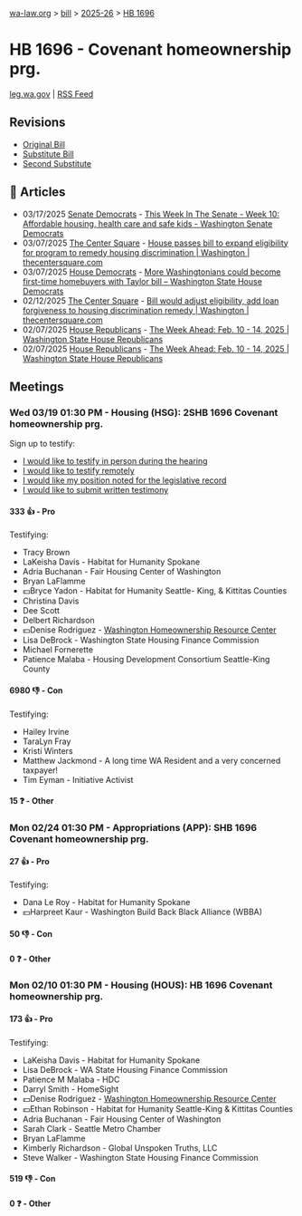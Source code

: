 [wa-law.org](/) > [bill](/bill/) > [2025-26](/bill/2025-26/) > [HB 1696](/bill/2025-26/hb/1696/)

# HB 1696 - Covenant homeownership prg.
[leg.wa.gov](https://app.leg.wa.gov/billsummary?BillNumber=1696&Year=2025&Initiative=false) | [RSS Feed](./rss.xml)

## Revisions
* [Original Bill](1/)
* [Substitute Bill](S/)
* [Second Substitute](S2/)

## 📰 Articles
* 03/17/2025 [Senate Democrats](/org/senate_democrats/) - [This Week In The Senate - Week 10: Affordable housing, health care and safe kids - Washington Senate Democrats](https://senatedemocrats.wa.gov/blog/2025/03/16/this-week-in-the-senate-week-10-affordable-housing-health-care-and-safe-kids/#:~:text=HB%201696)
* 03/07/2025 [The Center Square](/org/the_center_square/) - [House passes bill to expand eligibility for program to remedy housing discrimination | Washington | thecentersquare.com](https://www.thecentersquare.com/washington/article_4c509eec-fba4-11ef-a72a-0b2f81a5bc8e.html#:~:text=Second%20Substitute%20House%20Bill%201696)
* 03/07/2025 [House Democrats](/org/house_democrats/) - [More Washingtonians could become first-time homebuyers with Taylor bill – Washington State House Democrats](https://housedemocrats.wa.gov/blog/2025/03/07/more-washingtonians-could-become-first-time-homebuyers-with-taylor-bill/#:~:text=HB%201696)
* 02/12/2025 [The Center Square](/org/the_center_square/) - [Bill would adjust eligibility, add loan forgiveness to housing discrimination remedy | Washington | thecentersquare.com](https://www.thecentersquare.com/washington/article_9e074162-e8eb-11ef-8315-531e743c69af.html#:~:text=House%20Bill%201696)
* 02/07/2025 [House Republicans](/org/house_republicans/) - [The Week Ahead: Feb. 10 - 14, 2025 | Washington State House Republicans](http://houserepublicans.wa.gov/week/the-week-ahead-feb-10-14-2025/#:~:text=HB%201696)
* 02/07/2025 [House Republicans](/org/house_republicans/) - [The Week Ahead: Feb. 10 - 14, 2025 | Washington State House Republicans](https://houserepublicans.wa.gov/week/the-week-ahead-feb-10-14-2025/#:~:text=HB%201696)

## Meetings
### Wed 03/19 01:30 PM - Housing (HSG): 2SHB 1696 Covenant homeownership prg.
Sign up to testify:
* [I would like to testify in person during the hearing](https://app.leg.wa.gov/csi/Testifier/Add?chamber=House&mId=33077&aId=165728&caId=26395&tId=1)
* [I would like to testify remotely](https://app.leg.wa.gov/csi/Testifier/Add?chamber=House&mId=33077&aId=165728&caId=26395&tId=2)
* [I would like my position noted for the legislative record](https://app.leg.wa.gov/csi/Testifier/Add?chamber=House&mId=33077&aId=165728&caId=26395&tId=3)
* [I would like to submit written testimony](https://app.leg.wa.gov/csi/Testifier/Add?chamber=House&mId=33077&aId=165728&caId=26395&tId=4)

#### 333 👍 - Pro
Testifying:
* Tracy Brown
* LaKeisha Davis - Habitat for Humanity Spokane
* Adria Buchanan - Fair Housing Center of Washington
* Bryan LaFlamme
* 💵Bryce Yadon - Habitat for Humanity Seattle- King, & Kittitas Counties
* Christina Davis
* Dee Scott
* Delbert Richardson
* 💵Denise Rodriguez - [Washington Homeownership Resource Center](/org/washington_homeownership_resource_center/)
* Lisa DeBrock - Washington State Housing Finance Commission
* Michael Fornerette
* Patience Malaba - Housing Development Consortium Seattle-King County

#### 6980 👎 - Con
Testifying:
* Hailey Irvine
* TaraLyn Fray
* Kristi Winters
* Matthew Jackmond - A long time WA Resident and a very concerned taxpayer!
* Tim Eyman - Initiative Activist

#### 15 ❓ - Other

### Mon 02/24 01:30 PM - Appropriations (APP): SHB 1696 Covenant homeownership prg.
#### 27 👍 - Pro
Testifying:
* Dana Le Roy - Habitat for Humanity Spokane
* 💵Harpreet Kaur - Washington Build Back Black Alliance (WBBA)

#### 50 👎 - Con

#### 0 ❓ - Other

### Mon 02/10 01:30 PM - Housing (HOUS): HB 1696 Covenant homeownership prg.
#### 173 👍 - Pro
Testifying:
* LaKeisha Davis - Habitat for Humanity Spokane
* Lisa DeBrock - WA State Housing Finance Commission
* Patience M Malaba - HDC
* Darryl Smith - HomeSight
* 💵Denise Rodriguez - [Washington Homeownership Resource Center](/org/washington_homeownership_resource_center/)
* 💵Ethan Robinson - Habitat for Humanity Seattle-King & Kittitas Counties
* Adria Buchanan - Fair Housing Center of Washington
* Sarah Clark - Seattle Metro Chamber
* Bryan LaFlamme
* Kimberly Richardson - Global Unspoken Truths, LLC
* Steve Walker - Washington State Housing Finance Commission

#### 519 👎 - Con

#### 0 ❓ - Other
